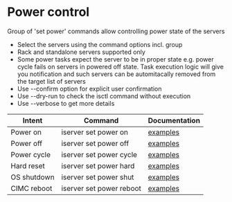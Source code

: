 # Power control

Group of 'set power' commands allow controlling power state of the servers
- Select the servers using the command options incl. group
- Rack and standalone servers supported only
- Some power tasks expect the server to be in proper state e.g. power cycle fails on servers in powered off state. Task execution logic will give you notification and such servers can be automitacally removed from the target list of servers
- Use --confirm option for explicit user confirmation
- Use --dry-run to check the isctl command without execution
- Use --verbose to get more details

Intent | Command | Documentation
--- | --- | ---
Power on | iserver set power on | [examples](PowerOn.md)
Power off | iserver set power off | [examples](PowerOff.md)
Power cycle | iserver set power cycle | [examples](PowerCycle.md)
Hard reset | iserver set power hard | [examples](PowerHard.md)
OS shutdown | iserver set power shut | [examples](PowerShut.md)
CIMC reboot | iserver set power reboot | [examples](PowerReboot.md)
